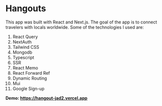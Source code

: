 
# Hangouts

This app was built with React and Next.js. The goal of the app is to connect travelers with locals worldwide. Some of the technologies I used are: 

1. React Query
2. NextAuth
3. Tailwind CSS
4. Mongodb
5. Typescript
6. SSR
7. React Memo
8. React Forward Ref
9. Dynamic Routing
10. Mui
11. Google Sign-up


**Demo: https://hangout-jad2.vercel.app**
